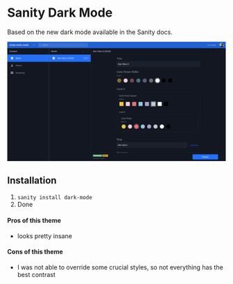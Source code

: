 # Sanity Dark Mode

Based on the new dark mode available in the Sanity docs. 

![preview image](https://github.com/KimPaow/sanity-plugin-dark-mode/raw/master/src/images/preview.png)

## Installation

1. `sanity install dark-mode`
2. Done


#### Pros of this theme
* looks pretty insane

#### Cons of this theme
* I was not able to override some crucial styles, so not everything has the best contrast
